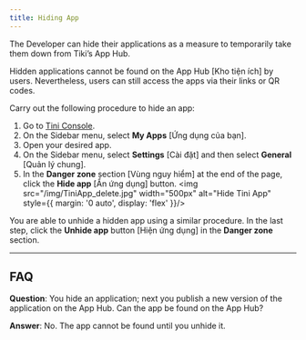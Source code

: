 ```yaml
---
title: Hiding App
---
```


The Developer can hide their applications as a measure to temporarily take them down from Tiki’s App Hub.

Hidden applications cannot be found on the App Hub [Kho tiện ích] by users. Nevertheless, users can still access the apps via their links or QR codes.

Carry out the following procedure to hide an app:

1. Go to [Tini Console](https://developer.tiki.vn/apps).
2. On the Sidebar menu, select **My Apps** [Ứng dụng của bạn].
3. Open your desired app.
4. On the Sidebar menu, select **Settings** [Cài đặt] and then select **General** [Quản lý chung].
5. In the **Danger zone** section [Vùng nguy hiểm] at the end of the page, click the **Hide app** [Ẩn ứng dụng] button.
   <img src="/img/TiniApp_delete.jpg" width="500px" alt="Hide Tini App" style={{ margin: '0 auto', display: 'flex' }}/>

You are able to unhide a hidden app using a similar procedure. In the last step, click the **Unhide app**  button [Hiện ứng dụng] in the **Danger zone** section.

- - -

## FAQ

**Question**: You hide an application; next you publish a new version of the application on the App Hub. Can the app be found on the App Hub?

**Answer**: No. The app cannot be found until you unhide it.
